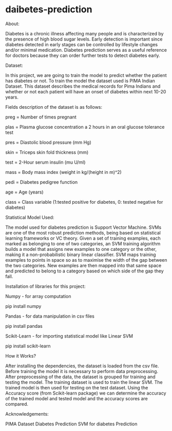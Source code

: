 # daibetes-prediction
About:

Diabetes is a chronic illness affecting many people and is characterized by the presence of high blood sugar levels. Early detection is important since diabetes detected in early stages can be controlled by lifestyle changes and/or minimal medication. Diabetes prediction serves as a useful reference for doctors because they can order further tests to detect diabetes early.

Dataset:

In this project, we are going to train the model to predict whether the patient has diabetes or not. To train the model the dataset used is PIMA Indian Dataset. This dataset describes the medical records for Pima Indians and whether or not each patient will have an onset of diabetes within next 10-20 years.

Fields description of the dataset is as follows:

preg = Number of times pregnant

plas = Plasma glucose concentration a 2 hours in an oral glucose tolerance test

pres = Diastolic blood pressure (mm Hg)

skin = Triceps skin fold thickness (mm)

test = 2-Hour serum insulin (mu U/ml)

mass = Body mass index (weight in kg/(height in m)^2)

pedi = Diabetes pedigree function

age = Age (years)

class = Class variable (1:tested positive for diabetes, 0: tested negative for diabetes)

Statistical Model Used:

The model used for diabetes prediction is Support Vector Machine. SVMs are one of the most robust prediction methods, being based on statistical learning frameworks or VC theory. Given a set of training examples, each marked as belonging to one of two categories, an SVM training algorithm builds a model that assigns new examples to one category or the other, making it a non-probabilistic binary linear classifier. SVM maps training examples to points in space so as to maximise the width of the gap between the two categories. New examples are then mapped into that same space and predicted to belong to a category based on which side of the gap they fall.

Installation of libraries for this project:

Numpy - for array computation

  pip install numpy
  
Pandas - for data manipulation in csv files

  pip install pandas
  
Scikit-Learn - for importing statistical model like Linear SVM

  pip install scikit-learn
  
How it Works?

After installing the dependencies, the dataset is loaded from the csv file. Before training the model it is necessary to perform data preprocessing. After preprocessing of the data, the dataset is grouped for training and testing the model. The training dataset is used to train the linear SVM. The trained model is then used for testing on the test dataset. Using the Accuracy score (from Scikit-learn package) we can determine the accuracy of the trained model and tested model and the accuracy scores are compared.

Acknowledgements:

PIMA Dataset
Diabetes Prediction
SVM for diabetes Prediction
